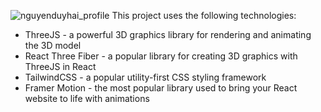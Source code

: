 ![nguyenduyhai_profile](https://github.com/HaiNguyenDuy123/nguyenduyhai-portfolio/assets/91516568/b6254c12-f5d5-48af-9686-df9c19a02537)
This project uses the following technologies:
- ThreeJS - a powerful 3D graphics library for rendering and animating the 3D model
- React Three Fiber - a popular library for creating 3D graphics with ThreeJS in React
- TailwindCSS - a popular utility-first CSS styling framework
- Framer Motion - the most popular library used to bring your React website to life with animations

